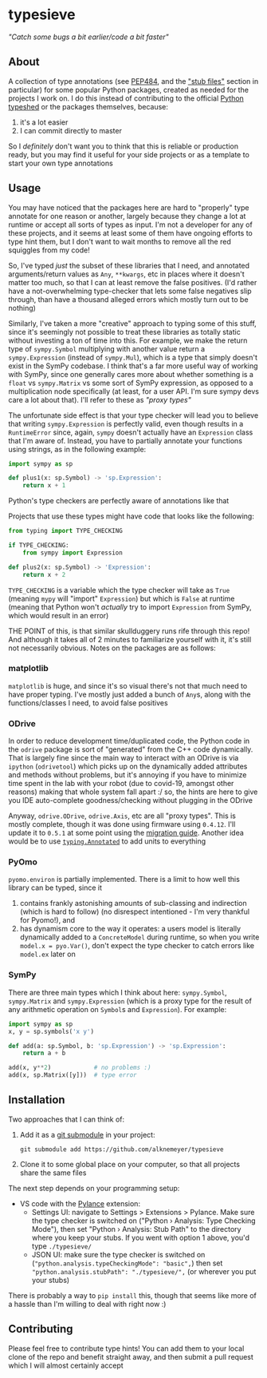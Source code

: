 # typesieve

_"Catch some bugs a bit earlier/code a bit faster"_


## About

A collection of type annotations (see [PEP484](https://www.python.org/dev/peps/pep-0484/), and the ["stub files"](https://www.python.org/dev/peps/pep-0484/#stub-files) section in particular) for some popular Python packages, created as needed for the projects I work on. I do this instead of contributing to the official [Python typeshed](https://github.com/python/typeshed/tree/master/third_party) or the packages themselves, because:

1. it's a lot easier
2. I can commit directly to master

So I _definitely_ don't want you to think that this is reliable or production ready, but you may find it useful for your side projects or as a template to start your own type annotations


## Usage

You may have noticed that the packages here are hard to "properly" type annotate for one reason or another, largely because they change a lot at runtime or accept all sorts of types as input. I'm not a developer for any of these projects, and it seems at least some of them have ongoing efforts to type hint them, but I don't want to wait months to remove all the red squiggles from my code!

So, I've typed _just_ the subset of these libraries that I need, and annotated arguments/return values as `Any`, `**kwargs`, etc in places where it doesn't matter too much, so that I can at least remove the false positives. (I'd rather have a not-overwhelming type-checker that lets some false negatives slip through, than have a thousand alleged errors which mostly turn out to be nothing)

Similarly, I've taken a more "creative" approach to typing some of this stuff, since it's seemingly not possible to treat these libraries as totally static without investing a ton of time into this. For example, we make the return type of `sympy.Symbol` multiplying with another value return a `sympy.Expression` (instead of `sympy.Mul`), which is a type that simply doesn't exist in the SymPy codebase. I think that's a far more useful way of working with SymPy, since one generally cares more about whether something is a `float` vs `sympy.Matrix` vs some sort of SymPy expression, as opposed to a multiplication node specifically (at least, for a user API. I'm sure sympy devs care a lot about that). I'll refer to these as _"proxy types"_

The unfortunate side effect is that your type checker will lead you to believe that writing `sympy.Expression` is perfectly valid, even though results in a `RuntimeError` since, again, `sympy` doesn't actually have an `Expression` class that I'm aware of. Instead, you have to partially annotate your functions using strings, as in the following example:

```python
import sympy as sp

def plus1(x: sp.Symbol) -> 'sp.Expression':
    return x + 1
```

Python's type checkers are perfectly aware of annotations like that

Projects that use these types might have code that looks like the following:

```python
from typing import TYPE_CHECKING

if TYPE_CHECKING:
    from sympy import Expression

def plus2(x: sp.Symbol) -> 'Expression':
    return x + 2
```

`TYPE_CHECKING` is a variable which the type checker will take as `True` (meaning `mypy` will "import" `Expression`) but which is `False` at runtime (meaning that Python won't _actually_ try to import `Expression` from SymPy, which would result in an error)

THE POINT of this, is that similar skullduggery runs rife through this repo! And although it takes all of 2 minutes to familiarize yourself with it, it's still not necessarily obvious. Notes on the packages are as follows:


### matplotlib

`matplotlib` is huge, and since it's so visual there's not that much need to have proper typing. I've mostly just added a bunch of `Any`s, along with the functions/classes I need, to avoid false positives


### ODrive

In order to reduce development time/duplicated code, the Python code in the `odrive` package is sort of "generated" from the C++ code dynamically. That is largely fine since the main way to interact with an ODrive is via `ipython` (`odrivetool`) which picks up on the dynamically added attributes and methods without problems, but it's annoying if you have to minimize time spent in the lab with your robot (due to covid-19, amongst other reasons) making that whole system fall apart :/ so, the hints are here to give you IDE auto-complete goodness/checking without plugging in the ODrive

Anyway, `odrive.ODrive`, `odrive.Axis`, etc are all "proxy types". This is mostly complete, though it was done using firmware using `0.4.12`. I'll update it to `0.5.1` at some point using the [migration guide](https://docs.odriverobotics.com/migration). Another idea would be to use [`typing.Annotated`](https://realpython.com/python39-new-features/#annotated-type-hints) to add units to everything


### PyOmo

`pyomo.environ` is partially implemented. There is a limit to how well this library can be typed, since it
1. contains frankly astonishing amounts of sub-classing and indirection (which is hard to follow) (no disrespect intentioned - I'm very thankful for Pyomo!), and
2. has dynamism core to the way it operates: a users model is literally dynamically added to a `ConcreteModel` during runtime, so when you write `model.x = pyo.Var()`, don't expect the type checker to catch errors like `model.ex` later on


### SymPy

There are three main types which I think about here: `sympy.Symbol`, `sympy.Matrix` and `sympy.Expression` (which is a proxy type for the result of any arithmetic operation on `Symbol`s and `Expression`). For example:

```python
import sympy as sp
x, y = sp.symbols('x y')

def add(a: sp.Symbol, b: 'sp.Expression') -> 'sp.Expression':
    return a + b

add(x, y**2)            # no problems :)
add(x, sp.Matrix([y]))  # type error
```


## Installation

Two approaches that I can think of:

1. Add it as a [git submodule](https://git-scm.com/book/en/v2/Git-Tools-Submodules) in your project:
   ```
   git submodule add https://github.com/alknemeyer/typesieve
   ```
2. Clone it to some global place on your computer, so that all projects share the same files

The next step depends on your programming setup:

- VS code with the [Pylance](https://marketplace.visualstudio.com/items?itemName=ms-python.vscode-pylance) extension:
    - Settings UI: navigate to Settings > Extensions > Pylance. Make sure the type checker is switched on ("Python › Analysis: Type Checking Mode"), then set "Python › Analysis: Stub Path" to the directory where you keep your stubs. If you went with option 1 above, you'd type `./typesieve/`
    - JSON UI: make sure the type checker is switched on (`"python.analysis.typeCheckingMode": "basic",`) then set `"python.analysis.stubPath": "./typesieve/",` (or wherever you put your stubs)

There is probably a way to `pip install` this, though that seems like more of a hassle than I'm willing to deal with right now :)


## Contributing

Please feel free to contribute type hints! You can add them to your local clone of the repo and benefit straight away, and then submit a pull request which I will almost certainly accept
